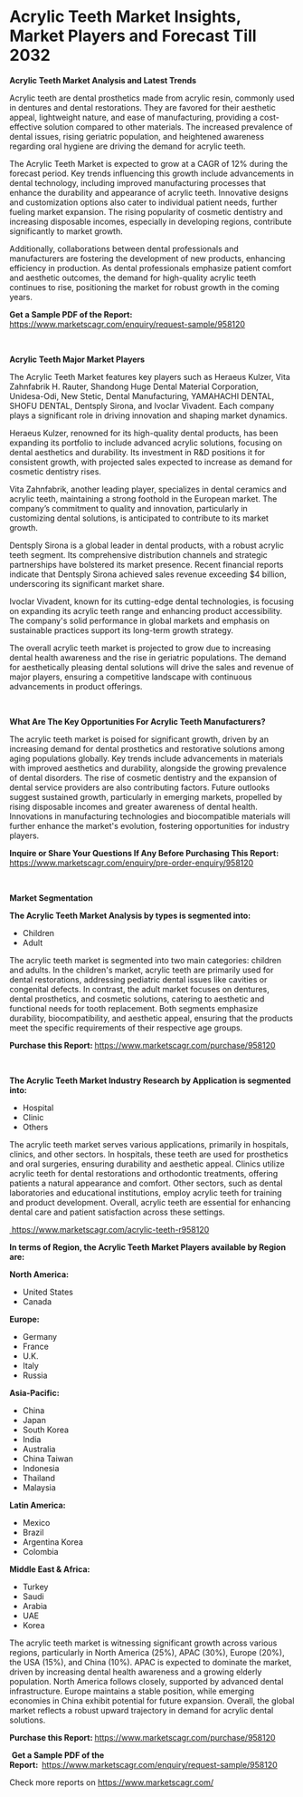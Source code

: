<p><h1>Acrylic Teeth Market Insights, Market Players and Forecast Till 2032</h1></p><p><strong>Acrylic Teeth Market Analysis and Latest Trends</strong></p>
<p><p>Acrylic teeth are dental prosthetics made from acrylic resin, commonly used in dentures and dental restorations. They are favored for their aesthetic appeal, lightweight nature, and ease of manufacturing, providing a cost-effective solution compared to other materials. The increased prevalence of dental issues, rising geriatric population, and heightened awareness regarding oral hygiene are driving the demand for acrylic teeth.</p><p>The Acrylic Teeth Market is expected to grow at a CAGR of 12% during the forecast period. Key trends influencing this growth include advancements in dental technology, including improved manufacturing processes that enhance the durability and appearance of acrylic teeth. Innovative designs and customization options also cater to individual patient needs, further fueling market expansion. The rising popularity of cosmetic dentistry and increasing disposable incomes, especially in developing regions, contribute significantly to market growth.</p><p>Additionally, collaborations between dental professionals and manufacturers are fostering the development of new products, enhancing efficiency in production. As dental professionals emphasize patient comfort and aesthetic outcomes, the demand for high-quality acrylic teeth continues to rise, positioning the market for robust growth in the coming years.</p></p>
<p><strong>Get a Sample PDF of the Report:&nbsp;</strong> <a href="https://www.marketscagr.com/enquiry/request-sample/958120?utm_campaign=2476&utm_medium=2&utm_source=Github&utm_content=ia&utm_term=03032025&utm_id=acrylic-teeth">https://www.marketscagr.com/enquiry/request-sample/958120</a></p>
<p>&nbsp;</p>
<p><strong>Acrylic Teeth Major Market Players</strong></p>
<p><p>The Acrylic Teeth Market features key players such as Heraeus Kulzer, Vita Zahnfabrik H. Rauter, Shandong Huge Dental Material Corporation, Unidesa-Odi, New Stetic, Dental Manufacturing, YAMAHACHI DENTAL, SHOFU DENTAL, Dentsply Sirona, and Ivoclar Vivadent. Each company plays a significant role in driving innovation and shaping market dynamics.</p><p>Heraeus Kulzer, renowned for its high-quality dental products, has been expanding its portfolio to include advanced acrylic solutions, focusing on dental aesthetics and durability. Its investment in R&D positions it for consistent growth, with projected sales expected to increase as demand for cosmetic dentistry rises.</p><p>Vita Zahnfabrik, another leading player, specializes in dental ceramics and acrylic teeth, maintaining a strong foothold in the European market. The company’s commitment to quality and innovation, particularly in customizing dental solutions, is anticipated to contribute to its market growth.</p><p>Dentsply Sirona is a global leader in dental products, with a robust acrylic teeth segment. Its comprehensive distribution channels and strategic partnerships have bolstered its market presence. Recent financial reports indicate that Dentsply Sirona achieved sales revenue exceeding $4 billion, underscoring its significant market share.</p><p>Ivoclar Vivadent, known for its cutting-edge dental technologies, is focusing on expanding its acrylic teeth range and enhancing product accessibility. The company's solid performance in global markets and emphasis on sustainable practices support its long-term growth strategy.</p><p>The overall acrylic teeth market is projected to grow due to increasing dental health awareness and the rise in geriatric populations. The demand for aesthetically pleasing dental solutions will drive the sales and revenue of major players, ensuring a competitive landscape with continuous advancements in product offerings.</p></p>
<p>&nbsp;</p>
<p><strong>What Are The Key Opportunities For Acrylic Teeth Manufacturers?</strong></p>
<p><p>The acrylic teeth market is poised for significant growth, driven by an increasing demand for dental prosthetics and restorative solutions among aging populations globally. Key trends include advancements in materials with improved aesthetics and durability, alongside the growing prevalence of dental disorders. The rise of cosmetic dentistry and the expansion of dental service providers are also contributing factors. Future outlooks suggest sustained growth, particularly in emerging markets, propelled by rising disposable incomes and greater awareness of dental health. Innovations in manufacturing technologies and biocompatible materials will further enhance the market's evolution, fostering opportunities for industry players.</p></p>
<p><strong>Inquire or Share Your Questions If Any Before Purchasing This Report:</strong> <a href="https://www.marketscagr.com/enquiry/pre-order-enquiry/958120?utm_campaign=2476&utm_medium=2&utm_source=Github&utm_content=ia&utm_term=03032025&utm_id=acrylic-teeth">https://www.marketscagr.com/enquiry/pre-order-enquiry/958120</a></p>
<p>&nbsp;</p>
<p><strong>Market Segmentation</strong></p>
<p><strong>The Acrylic Teeth Market Analysis by types is segmented into:</strong></p>
<p><ul><li>Children</li><li>Adult</li></ul></p>
<p><p>The acrylic teeth market is segmented into two main categories: children and adults. In the children's market, acrylic teeth are primarily used for dental restorations, addressing pediatric dental issues like cavities or congenital defects. In contrast, the adult market focuses on dentures, dental prosthetics, and cosmetic solutions, catering to aesthetic and functional needs for tooth replacement. Both segments emphasize durability, biocompatibility, and aesthetic appeal, ensuring that the products meet the specific requirements of their respective age groups.</p></p>
<p><strong>Purchase this Report:&nbsp;</strong><a href="https://www.marketscagr.com/purchase/958120?utm_campaign=2476&utm_medium=2&utm_source=Github&utm_content=ia&utm_term=03032025&utm_id=acrylic-teeth">https://www.marketscagr.com/purchase/958120</a></p>
<p>&nbsp;</p>
<p><strong>The Acrylic Teeth Market Industry Research by Application is segmented into:</strong></p>
<p><ul><li>Hospital</li><li>Clinic</li><li>Others</li></ul></p>
<p><p>The acrylic teeth market serves various applications, primarily in hospitals, clinics, and other sectors. In hospitals, these teeth are used for prosthetics and oral surgeries, ensuring durability and aesthetic appeal. Clinics utilize acrylic teeth for dental restorations and orthodontic treatments, offering patients a natural appearance and comfort. Other sectors, such as dental laboratories and educational institutions, employ acrylic teeth for training and product development. Overall, acrylic teeth are essential for enhancing dental care and patient satisfaction across these settings.</p></p>
<p><a href="https://www.marketscagr.com/acrylic-teeth-r958120?utm_campaign=2476&utm_medium=2&utm_source=Github&utm_content=ia&utm_term=03032025&utm_id=acrylic-teeth">&nbsp;https://www.marketscagr.com/acrylic-teeth-r958120</a></p>
<p><strong>In terms of Region, the Acrylic Teeth Market Players available by Region are:</strong></p>
<p>
    <p> <strong> North America: </strong>
        <ul>
            <li>United States</li>
            <li>Canada</li>
        </ul>
        </p> 
    <p> <strong> Europe: </strong>
        <ul>
            <li>Germany</li>
            <li>France</li>
            <li>U.K.</li>
            <li>Italy</li>
            <li>Russia</li>
        </ul>
        </p> 
    <p> <strong> Asia-Pacific: </strong>
        <ul>
            <li>China</li>
            <li>Japan</li>
            <li>South Korea</li>
            <li>India</li>
            <li>Australia</li>
            <li>China Taiwan</li>
            <li>Indonesia</li>
            <li>Thailand</li>
            <li>Malaysia</li>
        </ul>
        </p> 
    <p> <strong> Latin America: </strong>
        <ul>
            <li>Mexico</li>
            <li>Brazil</li>
            <li>Argentina Korea</li>
            <li>Colombia</li>
        </ul>
        </p> 
    <p> <strong> Middle East & Africa: </strong>
        <ul>
            <li>Turkey</li>
            <li>Saudi</li>
            <li>Arabia</li>
            <li>UAE</li>
            <li>Korea</li>
        </ul>
    </p>
    </p>
<p><p>The acrylic teeth market is witnessing significant growth across various regions, particularly in North America (25%), APAC (30%), Europe (20%), the USA (15%), and China (10%). APAC is expected to dominate the market, driven by increasing dental health awareness and a growing elderly population. North America follows closely, supported by advanced dental infrastructure. Europe maintains a stable position, while emerging economies in China exhibit potential for future expansion. Overall, the global market reflects a robust upward trajectory in demand for acrylic dental solutions.</p></p>
<p><strong>Purchase this Report: </strong><a href="https://www.marketscagr.com/purchase/958120?utm_campaign=2476&utm_medium=2&utm_source=Github&utm_content=ia&utm_term=03032025&utm_id=acrylic-teeth">https://www.marketscagr.com/purchase/958120</a></p>
<p>&nbsp;<strong>Get a Sample PDF of the Report:&nbsp;&nbsp;</strong><a href="https://www.marketscagr.com/enquiry/request-sample/958120?utm_campaign=2476&utm_medium=2&utm_source=Github&utm_content=ia&utm_term=03032025&utm_id=acrylic-teeth">https://www.marketscagr.com/enquiry/request-sample/958120</a></p>
<p><strong></strong></p>
<p>Check more reports on <a href="https://www.marketscagr.com/?utm_campaign=2476&utm_medium=2&utm_source=Github&utm_content=ia&utm_term=03032025&utm_id=acrylic-teeth">https://www.marketscagr.com/</a></p>